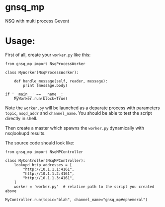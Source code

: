 # gnsq_mp

NSQ with multi process Gevent 


# Usage:

First of all, create your `worker.py` like this:

    
    from gnsq_mp import NsqProcessWorker

    class MyWorker(NsqProcessWorker):

        def handle_message(self, reader, message):
            print (message.body)

    if '__main__' == __name__:
        MyWorker.run(block=True)


Note the `worker.py` will be launched as a deparate process with parameters `topic`, `nsqd_addr` and `channel_name`. You should be able to test the script directly in shell.


Then create a master which spawns the `worker.py` dynamically with nsqlookupd results.

The source code should look like:


    from gnsq_mp import NsqMPController

    class MyController(NsqMPController):
        lookupd_http_addresses = [
            "http://10.1.1.1:4161",
            "http://10.1.1.2:4161",
            "http://10.1.1.3:4161",
        ]
        worker = 'worker.py'  # relative path to the script you created above

    MyController.run(topic="blah", channel_name="gnsq_mp#ephemeral")

